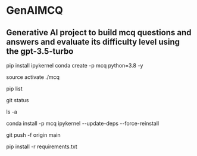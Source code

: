 # GenAIMCQ
## Generative AI project to build mcq questions and answers and evaluate its difficulty level using the gpt-3.5-turbo
pip install ipykernel
conda create -p mcq python=3.8 -y

source activate ./mcq

pip list

git status

ls -a

conda install -p mcq ipykernel --update-deps --force-reinstall

git push -f origin main
   
pip install -r requirements.txt 